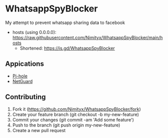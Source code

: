 # WhatsappSpyBlocker
My attempt to prevent whatsapp sharing data to facebook
- hosts (using 0.0.0.0): https://raw.githubusercontent.com/Nimityx/WhatsappSpyBlocker/main/hosts
  - Shortened: https://is.gd/WhatsappSpyBlocker

## Appications
- [Pi-hole](https://pi-hole.net/)
- [NetGuard](https://github.com/M66B/NetGuard)

## Contributing
1.  Fork it (https://github.com/Nimityx/WhatsappSpyBlocker/fork)
2.  Create your feature branch (git checkout -b my-new-feature)
3.  Commit your changes (git commit -am 'Add some feature')
4.  Push to the branch (git push origin my-new-feature)
5.  Create a new pull request
